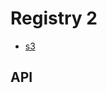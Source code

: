 # Registry 2

- [s3](https://github.com/docker/docker.github.io/blob/master/registry/storage-drivers/s3.md)


## API

```bash

```
